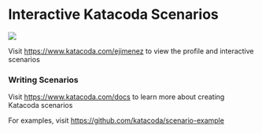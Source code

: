 # Interactive Katacoda Scenarios

[![](http://shields.katacoda.com/katacoda/ejimenez/count.svg)](https://www.katacoda.com/ejimenez "Get your profile on Katacoda.com")

Visit https://www.katacoda.com/ejimenez to view the profile and interactive scenarios

### Writing Scenarios
Visit https://www.katacoda.com/docs to learn more about creating Katacoda scenarios

For examples, visit https://github.com/katacoda/scenario-example

